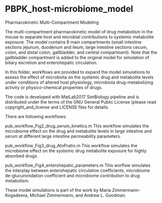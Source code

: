 # PBPK_host-microbiome_model

Pharmacokinetic Multi-Compartment Modeling

The multi-compartment pharmacokinetic model of drug metabolism in the mouse to separate host and microbial contributions 
to systemic metabolite exposure. The model contains 8 main compartments (small intestine sections jejunum, duodenum and ileum, large intestine sections cecum, colon, and distal colon, gallbladder, and central compartment). Note that the gallbladder compartment is added to the original model for simulation of biliary excretion and enterohepatic circulation.

In this folder, workflows are provided to expand the model simulations to assess the effect of microbiota on the systemic drug and metabolite levels under conditions of altered host physiology, microbiota drug-metabolizing activity or physico-chemical properties of drugs. 

The code is developed with MatLab2017 SimBiology pipeline and is distributed under the terms of the GNU 
General Public License (please read copyright_and_license and LICENSE files for details. 

There are following workflows: 

pub_workflow_Fig2_drug_serum_kinetics.m
This workflow simulates the microbiome effect on the drug and metabolite levels in large intestine and serum at different large intestine permeability parameters.

pub_workflow_Fig3_drug_AtoPratio.m
This workflow simulates the microbiome effect on the systemic drug metabolite exposure for highly absorbed drugs.
 
pub_workflow_Fig4_enterohepatic_parameters.m
This worflow simulates the interplay between enterohepatic circulation coefficients, microbiome de-glucuronidation coefficient and microbiome contribution to drug metabolism. 

These model simulations is part of the work by Maria Zimmermann-Kogadeeva, Michael Zimmermann, and Andrew L. Goodman. 
